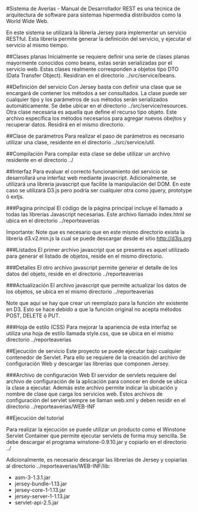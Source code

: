 #Sistema de Averías - Manual de Desarrollador
REST es una técnica de arquitectura de software para sistemas hipermedia distribuidos como la World Wide Web.

En este sistema se utilizará la librería Jersey para implementar un servicio RESTful. Esta librería permite generar la definición del servicio, y ejecutar el servicio al mismo tiempo.

##Clases planas
Inicialmente se requiere definir una serie de clases planas mayormente conocidos como beans, estas serán serializadas por el servicio web. Estas clases realmente corresponden a objetos tipo DTO (Data Transfer Object). Residiran en el directorio ../src/service/beans.

##Definición del servicio
Con Jersey basta con definir una clase que se encargará de contener los métodos a ser consultados. La clase puede ser cualquier tipo y los parámetros de sus métodos serán serializados automáticamente. Se debe ubicar en el directorio ../src/service/resources. Otra clase necesaria es aquella que define el recurso tipo objeto. Este archivo especifica los métodos necesarios para agregar nuevos obejtos y recuperar datos. Residirá en el mismo directorio.

##Clase de parámetros
Para realizar el paso de parámetros es necesario utilizar una clase, residente en el directorio ../src/service/util.

##Compilación
Para compilar esta clase se debe utilizar un archivo residente en el directorio ../

##Interfaz
Para evaluar el correcto funcionamiento del servicio se desarrollará una interfaz web mediante javascript. Adicionalmente, se utilizará una librería javascript que facilite la manipulación del DOM. En este caso se utilizará D3.js pero podría ser cualquier otra como jquery, prototype ó extjs.

###Pagina principal
El código de la página principal incluye el llamado a todas las librerías Javascript necesarias. Este archivo llamado index.html se ubica en el directorio ../reporteaverias

Importante: Note que es necesario que en este mismo directorio exista la librería d3.v2.min.js la cual se puede descargar desde el sitio http://d3js.org

###Listados
El primer archivo javascript que se presenta es aquel utilizado para generar el listado de objetos, reside en el mismo directorio.

###Detalles
El otro archivo javascript permite generar el detalle de los datos del objeto, reside en el directorio ../reporteaverias

###Actualización
El archivo javascript que permite actualizar los datos de los objetos, se ubica en el mismo directorio ../reporteaverias

Note que aquí se hay que crear un reemplazo para la función xhr existente en D3. Esto se hace debido a que la función original no acepta métodos POST, DELETE ó PUT.

###Hoja de estilo (CSS)
Para mejorar la apariencia de esta interfaz se utiliza una hoja de estilo llamada style.css, que se ubica en el mismo directorio ../reporteaverias

##Ejecución de servicio
Este proyecto se puede ejecutar bajo cualquier contenedor de Servlet. Para ello se requiere de la creación del archivo de configuración Web y descargar las librerías que componen Jersey.

###Archivo de configuración Web
El servidor de servlets requiere del archivo de configuración de la aplicación para conocer en donde se ubica la clase a ejecutar. Además este archivo permite indicar la ubicación y nombre de clase que carga los servicios web. Estos archivos de configuración del servlet siempre se llaman web.xml y deben residir en el directorio ../reporteaverias/WEB-INF

##Ejecución del tutorial

Para realizar la ejecución se puede utilizar un producto como el Winstone Servlet Container que permite ejecutar servlets de forma muy sencilla. Se debe descargar el programa winstone-0.9.10.jar y copiarlo en el directorio ../

Adicionalmente, es necesario descargar las librerías de Jersey y copiarlas al directorio ../reporteaverias/WEB-INF/lib:

+ asm-3-1.3.1.jar
+ jersey-bundle-1.13.jar
+ jersey-core-1-1.13.jar
+ jersey-server-1-1.13.jar
+ servlet-api-2.5.jar
